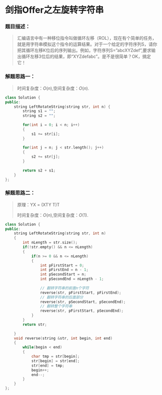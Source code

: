 # 剑指Offer之左旋转字符串


### 题目描述：

> 汇编语言中有一种移位指令叫做循环左移（ROL），现在有个简单的任务，就是用字符串模拟这个指令的运算结果。对于一个给定的字符序列S，请你把其循环左移K位后的序列输出。例如，字符序列S=”abcXYZdef”,要求输出循环左移3位后的结果，即“XYZdefabc”。是不是很简单？OK，搞定它！

<!--more-->

### 解题思路一：

> 时间复杂度：$O(n)$,空间复杂度：$O(n)$.

```C++
class Solution {
public:
    string LeftRotateString(string str, int n) {
        string s1 = "";
        string s2 = "";
        
        for(int i = 0; i < n; i++)
        {
            s1 += str[i];
        }
        
        for(int j = n; j < str.length(); j++)
        {
            s2 += str[j];
        }
        
        return s2 + s1;
    }
};
```

### 解题思路二：

> 原理：YX = (XTY T)T
>
> 时间复杂度：$O(n)$,空间复杂度：$O(1)$.

```C++
class Solution {
public:
    string LeftRotateString(string str, int n)
    {
        int nLength = str.size();
        if(!str.empty() && n <= nLength)
        {
            if(n >= 0 && n <= nLength)
            {
                int pFirstStart = 0;
                int pFirstEnd = n - 1;
                int pSecondStart = n;
                int pSecondEnd = nLength - 1;
 
                // 翻转字符串的前面n个字符
                reverse(str, pFirstStart, pFirstEnd);
                // 翻转字符串的后面部分
                reverse(str, pSecondStart, pSecondEnd);
                // 翻转整个字符串
                reverse(str, pFirstStart, pSecondEnd);
            }
        }
        return str;
 
    }
    void reverse(string &str, int begin, int end)
    {
        while(begin < end)
        {
            char tmp = str[begin];
            str[begin] = str[end];
            str[end] = tmp;
            begin++;
            end--;
        }
    }
};
```


